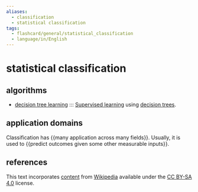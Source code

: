```yaml
---
aliases:
  - classification
  - statistical classification
tags:
  - flashcard/general/statistical_classification
  - language/in/English
---
```


# statistical classification

## algorithms

- [decision tree learning](decision%20tree%20learning.md) ::: [Supervised learning](supervised%20learning.md) using [decision trees](decision%20tree.md). <!--SR:!2024-05-03,17,290!2024-04-29,13,290-->

## application domains

Classification has {{many application across many fields}}. Usually, it is used to {{predict outcomes given some other measurable inputs}}. <!--SR:!2024-06-10,43,290!2024-06-06,40,290-->

## references

This text incorporates [content](https://en.wikipedia.org/wiki/statistical_classification) from [Wikipedia](Wikipedia.md) available under the [CC BY-SA 4.0](https://creativecommons.org/licenses/by-sa/4.0/) license.
